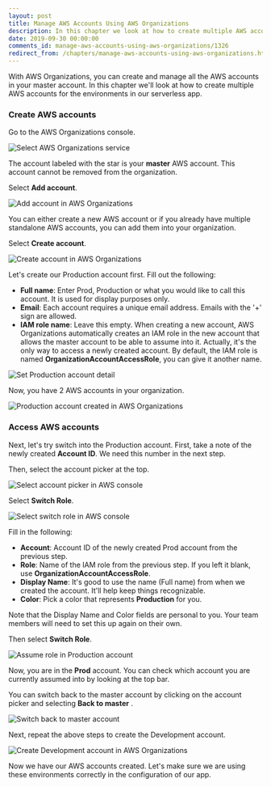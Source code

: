 ```yaml
---
layout: post
title: Manage AWS Accounts Using AWS Organizations
description: In this chapter we look at how to create multiple AWS accounts for the environments in your Serverless Framework app. We'll be using the AWS Organizations console for this.
date: 2019-09-30 00:00:00
comments_id: manage-aws-accounts-using-aws-organizations/1326
redirect_from: /chapters/manage-aws-accounts-using-aws-organizations.html
---
```


With AWS Organizations, you can create and manage all the AWS accounts in your master account. In this chapter we'll look at how to create multiple AWS accounts for the environments in our serverless app.

### Create AWS accounts

Go to the AWS Organizations console.

![Select AWS Organizations service](/assets/best-practices/create-and-manage-aws-accounts-using-aws-organizations/select-aws-organizations-service.png)

The account labeled with the star is your **master** AWS account. This account cannot be removed from the organization.

Select **Add account**.

![Add account in AWS Organizations](/assets/best-practices/create-and-manage-aws-accounts-using-aws-organizations/add-account-in-aws-organizations.png)

You can either create a new AWS account or if you already have multiple standalone AWS accounts, you can add them into your organization.

Select **Create account**.

![Create account in AWS Organizations](/assets/best-practices/create-and-manage-aws-accounts-using-aws-organizations/create-account-in-aws-organizations.png)

Let's create our Production account first. Fill out the following:

- **Full name**: Enter Prod, Production or what you would like to call this account. It is used for display purposes only.
- **Email**: Each account requires a unique email address. Emails with the '+' sign are allowed.
- **IAM role name**: Leave this empty. When creating a new account, AWS Organizations automatically creates an IAM role in the new account that allows the master account to be able to assume into it. Actually, it's the only way to access a newly created account. By default, the IAM role is named **OrganizationAccountAccessRole**, you can give it another name.

![Set Production account detail](/assets/best-practices/create-and-manage-aws-accounts-using-aws-organizations/set-production-account-detail.png)

Now, you have 2 AWS accounts in your organization.

![Production account created in AWS Organizations](/assets/best-practices/create-and-manage-aws-accounts-using-aws-organizations/production-account-created-in-aws-organizations.png)

### Access AWS accounts

Next, let's try switch into the Production account. First, take a note of the newly created **Account ID**. We need this number in the next step.

Then, select the account picker at the top.

![Select account picker in AWS console](/assets/best-practices/create-and-manage-aws-accounts-using-aws-organizations/select-account-picker-in-aws-console.png)

Select **Switch Role**.

![Select switch role in AWS console](/assets/best-practices/create-and-manage-aws-accounts-using-aws-organizations/select-switch-role-in-aws-console.png)

Fill in the following:

- **Account**: Account ID of the newly created Prod account from the previous step.
- **Role**: Name of the IAM role from the previous step. If you left it blank, use **OrganizationAccountAccessRole**.
- **Display Name**: It's good to use the name (Full name) from when we created the account. It'll help keep things recognizable.
- **Color**: Pick a color that represents **Production** for you.

Note that the Display Name and Color fields are personal to you. Your team members will need to set this up again on their own.

Then select **Switch Role**.

![Assume role in Production account](/assets/best-practices/create-and-manage-aws-accounts-using-aws-organizations/assume-role-in-production-account.png)

Now, you are in the **Prod** account. You can check which account you are currently assumed into by looking at the top bar.

You can switch back to the master account by clicking on the account picker and selecting **Back to master** .

![Switch back to master account](/assets/best-practices/create-and-manage-aws-accounts-using-aws-organizations/switch-back-to-master-account.png)

Next, repeat the above steps to create the Development account.

![Create Development account in AWS Organizations](/assets/best-practices/create-and-manage-aws-accounts-using-aws-organizations/create-development-account-in-aws-organizations.png)

Now we have our AWS accounts created. Let's make sure we are using these environments correctly in the configuration of our app.
